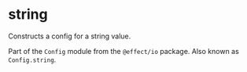 # string

Constructs a config for a string value.

Part of the `Config` module from the `@effect/io` package. Also known as `Config.string`.
